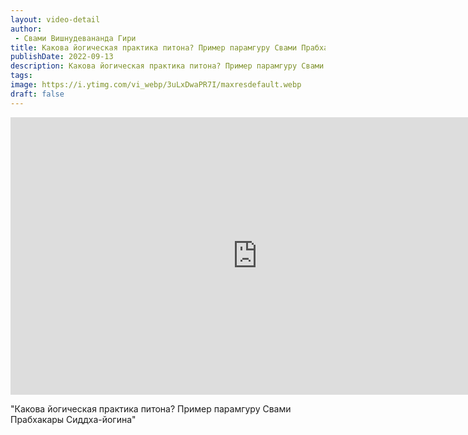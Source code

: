 ```yaml
---
layout: video-detail
author:
 - Свами Вишнудевананда Гири
title: Какова йогическая практика питона? Пример парамгуру Свами Прабхакары Сиддха-йогина
publishDate: 2022-09-13
description: Какова йогическая практика питона? Пример парамгуру Свами Прабхакары Сиддха-йогина. 
tags: 
image: https://i.ytimg.com/vi_webp/3uLxDwaPR7I/maxresdefault.webp
draft: false
---
```


<iframe width="790" height="444" src="https://www.youtube.com/embed/3uLxDwaPR7I" frameborder="0" allowfullscreen=""></iframe> 

  "Какова йогическая практика питона? Пример парамгуру Свами Прабхакары Сиддха-йогина"

  

 